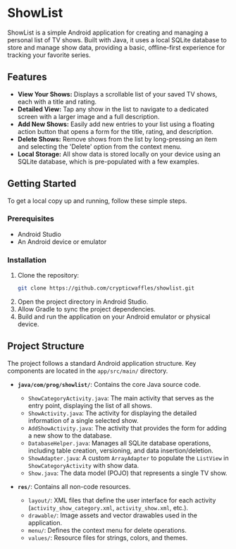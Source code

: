 # ShowList
ShowList is a simple Android application for creating and managing a personal list of TV shows. Built with Java, it uses a local SQLite database to store and manage show data, providing a basic, offline-first experience for tracking your favorite series.

## Features

*   **View Your Shows:** Displays a scrollable list of your saved TV shows, each with a title and rating.
*   **Detailed View:** Tap any show in the list to navigate to a dedicated screen with a larger image and a full description.
*   **Add New Shows:** Easily add new entries to your list using a floating action button that opens a form for the title, rating, and description.
*   **Delete Shows:** Remove shows from the list by long-pressing an item and selecting the 'Delete' option from the context menu.
*   **Local Storage:** All show data is stored locally on your device using an SQLite database, which is pre-populated with a few examples.

## Getting Started

To get a local copy up and running, follow these simple steps.

### Prerequisites

*   Android Studio
*   An Android device or emulator

### Installation

1.  Clone the repository:
    ```sh
    git clone https://github.com/crypticwaffles/showlist.git
    ```
2.  Open the project directory in Android Studio.
3.  Allow Gradle to sync the project dependencies.
4.  Build and run the application on your Android emulator or physical device.

## Project Structure

The project follows a standard Android application structure. Key components are located in the `app/src/main/` directory.

*   **`java/com/prog/showlist/`**: Contains the core Java source code.
    *   `ShowCategoryActivity.java`: The main activity that serves as the entry point, displaying the list of all shows.
    *   `ShowActivity.java`: The activity for displaying the detailed information of a single selected show.
    *   `AddShowActivity.java`: The activity that provides the form for adding a new show to the database.
    *   `DatabaseHelper.java`: Manages all SQLite database operations, including table creation, versioning, and data insertion/deletion.
    *   `ShowAdapter.java`: A custom `ArrayAdapter` to populate the `ListView` in `ShowCategoryActivity` with show data.
    *   `Show.java`: The data model (POJO) that represents a single TV show.

*   **`res/`**: Contains all non-code resources.
    *   `layout/`: XML files that define the user interface for each activity (`activity_show_category.xml`, `activity_show.xml`, etc.).
    *   `drawable/`: Image assets and vector drawables used in the application.
    *   `menu/`: Defines the context menu for delete operations.
    *   `values/`: Resource files for strings, colors, and themes.
